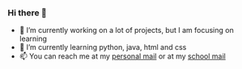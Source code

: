 ### Hi there 👋


- 🔭 I’m currently working on a lot of projects, but I am focusing on learning
- 🌱 I’m currently learning python, java, html and css
- 📫 You can reach me at my [personal mail](mailto:mazzoliflavio99@gmail.com?subject=[GitHub]%20Source%20Han%20Sans) or at my [school mail](mailto:flavio.mazzoli@dadliceogalileogalilei.net?subject=[GitHub]%20Source%20Han%20Sans)
